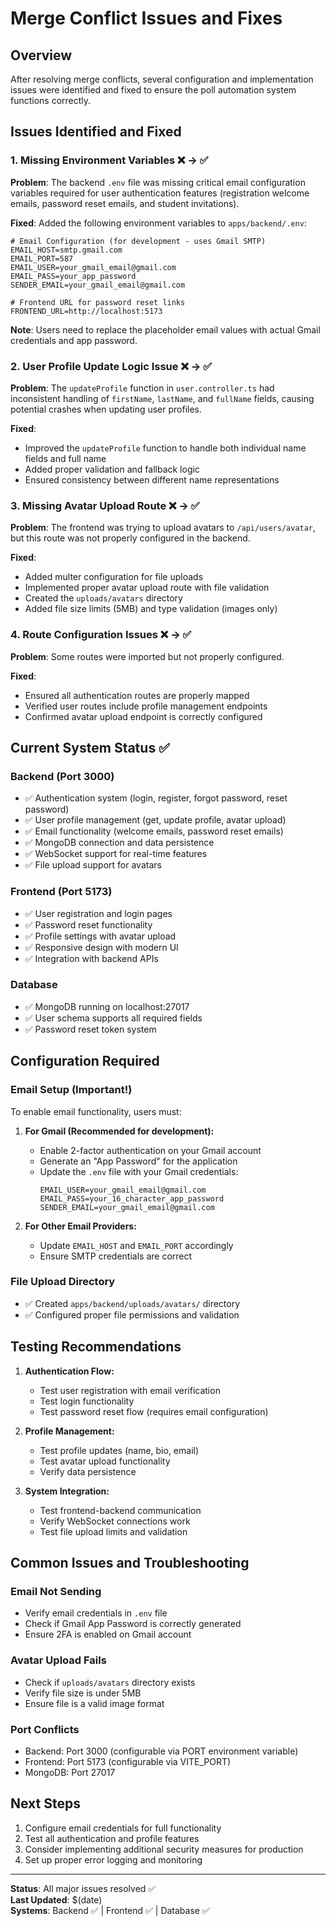 # Merge Conflict Issues and Fixes

## Overview

After resolving merge conflicts, several configuration and implementation issues were identified and fixed to ensure the poll automation system functions correctly.

## Issues Identified and Fixed

### 1. Missing Environment Variables ❌ → ✅

**Problem**: The backend `.env` file was missing critical email configuration variables required for user authentication features (registration welcome emails, password reset emails, and student invitations).

**Fixed**: Added the following environment variables to `apps/backend/.env`:

```env
# Email Configuration (for development - uses Gmail SMTP)
EMAIL_HOST=smtp.gmail.com
EMAIL_PORT=587
EMAIL_USER=your_gmail_email@gmail.com
EMAIL_PASS=your_app_password
SENDER_EMAIL=your_gmail_email@gmail.com

# Frontend URL for password reset links
FRONTEND_URL=http://localhost:5173
```

**Note**: Users need to replace the placeholder email values with actual Gmail credentials and app password.

### 2. User Profile Update Logic Issue ❌ → ✅

**Problem**: The `updateProfile` function in `user.controller.ts` had inconsistent handling of `firstName`, `lastName`, and `fullName` fields, causing potential crashes when updating user profiles.

**Fixed**:

- Improved the `updateProfile` function to handle both individual name fields and full name
- Added proper validation and fallback logic
- Ensured consistency between different name representations

### 3. Missing Avatar Upload Route ❌ → ✅

**Problem**: The frontend was trying to upload avatars to `/api/users/avatar`, but this route was not properly configured in the backend.

**Fixed**:

- Added multer configuration for file uploads
- Implemented proper avatar upload route with file validation
- Created the `uploads/avatars` directory
- Added file size limits (5MB) and type validation (images only)

### 4. Route Configuration Issues ❌ → ✅

**Problem**: Some routes were imported but not properly configured.

**Fixed**:

- Ensured all authentication routes are properly mapped
- Verified user routes include profile management endpoints
- Confirmed avatar upload endpoint is correctly configured

## Current System Status ✅

### Backend (Port 3000)

- ✅ Authentication system (login, register, forgot password, reset password)
- ✅ User profile management (get, update profile, avatar upload)
- ✅ Email functionality (welcome emails, password reset emails)
- ✅ MongoDB connection and data persistence
- ✅ WebSocket support for real-time features
- ✅ File upload support for avatars

### Frontend (Port 5173)

- ✅ User registration and login pages
- ✅ Password reset functionality
- ✅ Profile settings with avatar upload
- ✅ Responsive design with modern UI
- ✅ Integration with backend APIs

### Database

- ✅ MongoDB running on localhost:27017
- ✅ User schema supports all required fields
- ✅ Password reset token system

## Configuration Required

### Email Setup (Important!)

To enable email functionality, users must:

1. **For Gmail (Recommended for development):**

   - Enable 2-factor authentication on your Gmail account
   - Generate an "App Password" for the application
   - Update the `.env` file with your Gmail credentials:
     ```env
     EMAIL_USER=your_gmail_email@gmail.com
     EMAIL_PASS=your_16_character_app_password
     SENDER_EMAIL=your_gmail_email@gmail.com
     ```

2. **For Other Email Providers:**
   - Update `EMAIL_HOST` and `EMAIL_PORT` accordingly
   - Ensure SMTP credentials are correct

### File Upload Directory

- ✅ Created `apps/backend/uploads/avatars/` directory
- ✅ Configured proper file permissions and validation

## Testing Recommendations

1. **Authentication Flow:**

   - Test user registration with email verification
   - Test login functionality
   - Test password reset flow (requires email configuration)

2. **Profile Management:**

   - Test profile updates (name, bio, email)
   - Test avatar upload functionality
   - Verify data persistence

3. **System Integration:**
   - Test frontend-backend communication
   - Verify WebSocket connections work
   - Test file upload limits and validation

## Common Issues and Troubleshooting

### Email Not Sending

- Verify email credentials in `.env` file
- Check if Gmail App Password is correctly generated
- Ensure 2FA is enabled on Gmail account

### Avatar Upload Fails

- Check if `uploads/avatars` directory exists
- Verify file size is under 5MB
- Ensure file is a valid image format

### Port Conflicts

- Backend: Port 3000 (configurable via PORT environment variable)
- Frontend: Port 5173 (configurable via VITE_PORT)
- MongoDB: Port 27017

## Next Steps

1. Configure email credentials for full functionality
2. Test all authentication and profile features
3. Consider implementing additional security measures for production
4. Set up proper error logging and monitoring

---

**Status**: All major issues resolved ✅  
**Last Updated**: $(date)  
**Systems**: Backend ✅ | Frontend ✅ | Database ✅
